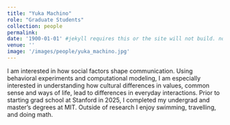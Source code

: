 ```yaml
---
title: "Yuka Machino"
role: "Graduate Students"
collection: people
permalink: 
date: '1900-01-01' #jekyll requires this or the site will not build. not sure what it does yet. order?
venue: ''
image: '/images/people/yuka_machino.jpg'
---
```

I am interested in how social factors shape communication. Using behavioral experiments and computational modeling, I am especially interested in understanding how cultural differences in values, common sense and ways of life, lead to differences in everyday interactions. Prior to starting grad school at Stanford in 2025, I completed my undergrad and master’s degrees at MIT. Outside of research I enjoy swimming, travelling, and doing math.